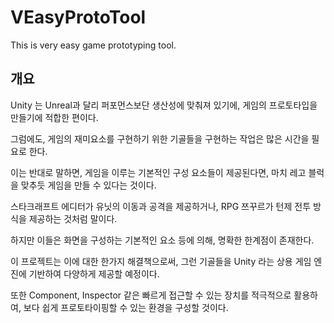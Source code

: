 # VEasyProtoTool
This is very easy game prototyping tool.

## 개요
Unity 는 Unreal과 달리 퍼포먼스보단 생산성에 맞춰져 있기에,
  게임의 프로토타입을 만들기에 적합한 편이다.  
  
  그럼에도, 게임의 재미요소를 구현하기 위한 기골들을 구현하는 작업은 많은 시간을 필요로 한다.
  
  이는 반대로 말하면, 게임을 이루는 기본적인 구성 요소들이 제공된다면,
  마치 레고 블럭을 맞추듯 게임을 만들 수 있다는 것이다.
  
  스타크래프트 에디터가 유닛의 이동과 공격을 제공하거나,
  RPG 쯔꾸르가 턴제 전투 방식을 제공하는 것처럼 말이다.
  
  하지만 이들은 화면을 구성하는 기본적인 요소 등에 의해,
  명확한 한계점이 존재한다.
  
  이 프로젝트는 이에 대한 한가지 해결책으로써,
  그런 기골들을 Unity 라는 상용 게임 엔진에 기반하여 다양하게 제공할 예정이다.
  
  또한 Component, Inspector 같은 빠르게 접근할 수 있는 장치를 적극적으로 활용하여,
  보다 쉽게 프로토타이핑할 수 있는 환경을 구성할 것이다.
